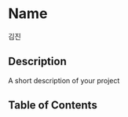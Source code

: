 # Name

김진

## Description

A short description of your project

## Table of Contents

```{tableofcontents}

```